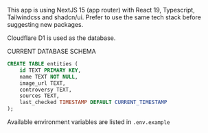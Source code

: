This app is using NextJS 15 (app router) with React 19, Typescript, Tailwindcss and shadcn/ui.
Prefer to use the same tech stack before suggesting new packages.

Cloudflare D1 is used as the database.

CURRENT DATABASE SCHEMA
```sql
CREATE TABLE entities (
    id TEXT PRIMARY KEY,
    name TEXT NOT NULL,  
    image_url TEXT,  
    controversy TEXT,
    sources TEXT,
    last_checked TIMESTAMP DEFAULT CURRENT_TIMESTAMP
);
```

Available environment variables are listed in `.env.example`